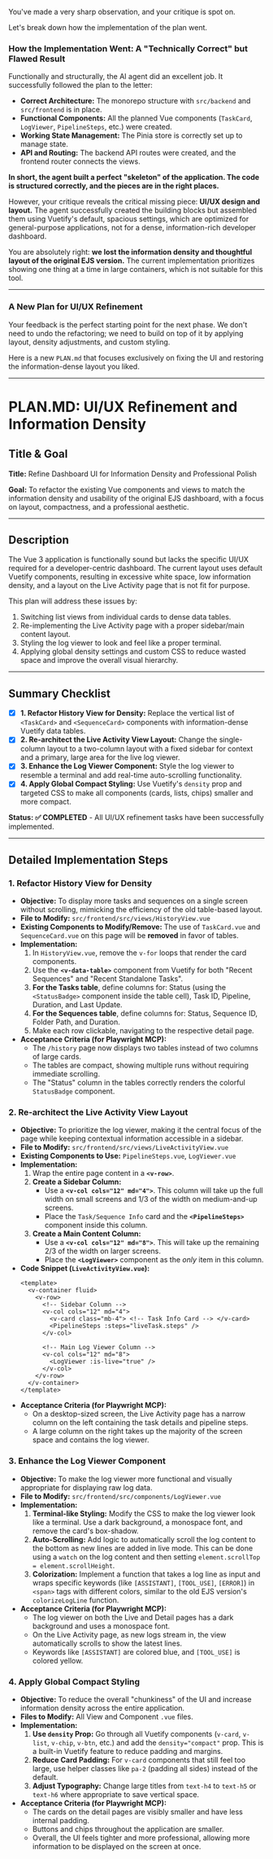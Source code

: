 You've made a very sharp observation, and your critique is spot on.

Let's break down how the implementation of the plan went.

### How the Implementation Went: A "Technically Correct" but Flawed Result

Functionally and structurally, the AI agent did an excellent job. It successfully followed the plan to the letter:

*   **Correct Architecture:** The monorepo structure with `src/backend` and `src/frontend` is in place.
*   **Functional Components:** All the planned Vue components (`TaskCard`, `LogViewer`, `PipelineSteps`, etc.) were created.
*   **Working State Management:** The Pinia store is correctly set up to manage state.
*   **API and Routing:** The backend API routes were created, and the frontend router connects the views.

**In short, the agent built a perfect "skeleton" of the application. The code is structured correctly, and the pieces are in the right places.**

However, your critique reveals the critical missing piece: **UI/UX design and layout.** The agent successfully created the building blocks but assembled them using Vuetify's default, spacious settings, which are optimized for general-purpose applications, not for a dense, information-rich developer dashboard.

You are absolutely right: **we lost the information density and thoughtful layout of the original EJS version.** The current implementation prioritizes showing one thing at a time in large containers, which is not suitable for this tool.

---

### A New Plan for UI/UX Refinement

Your feedback is the perfect starting point for the next phase. We don't need to undo the refactoring; we need to build on top of it by applying layout, density adjustments, and custom styling.

Here is a new `PLAN.md` that focuses exclusively on fixing the UI and restoring the information-dense layout you liked.

***

# PLAN.MD: UI/UX Refinement and Information Density

## Title & Goal

**Title:** Refine Dashboard UI for Information Density and Professional Polish

**Goal:** To refactor the existing Vue components and views to match the information density and usability of the original EJS dashboard, with a focus on layout, compactness, and a professional aesthetic.

---

## Description

The Vue 3 application is functionally sound but lacks the specific UI/UX required for a developer-centric dashboard. The current layout uses default Vuetify components, resulting in excessive white space, low information density, and a layout on the Live Activity page that is not fit for purpose.

This plan will address these issues by:
1.  Switching list views from individual cards to dense data tables.
2.  Re-implementing the Live Activity page with a proper sidebar/main content layout.
3.  Styling the log viewer to look and feel like a proper terminal.
4.  Applying global density settings and custom CSS to reduce wasted space and improve the overall visual hierarchy.

---

## Summary Checklist

-   [x] **1. Refactor History View for Density:** Replace the vertical list of `<TaskCard>` and `<SequenceCard>` components with information-dense Vuetify data tables.
-   [x] **2. Re-architect the Live Activity View Layout:** Change the single-column layout to a two-column layout with a fixed sidebar for context and a primary, large area for the live log viewer.
-   [x] **3. Enhance the Log Viewer Component:** Style the log viewer to resemble a terminal and add real-time auto-scrolling functionality.
-   [x] **4. Apply Global Compact Styling:** Use Vuetify's `density` prop and targeted CSS to make all components (cards, lists, chips) smaller and more compact.

**Status: ✅ COMPLETED** - All UI/UX refinement tasks have been successfully implemented.

---

## Detailed Implementation Steps

### 1. Refactor History View for Density

*   **Objective:** To display more tasks and sequences on a single screen without scrolling, mimicking the efficiency of the old table-based layout.
*   **File to Modify:** `src/frontend/src/views/HistoryView.vue`
*   **Existing Components to Modify/Remove:** The use of `TaskCard.vue` and `SequenceCard.vue` on this page will be **removed** in favor of tables.
*   **Implementation:**
    1.  In `HistoryView.vue`, remove the `v-for` loops that render the card components.
    2.  Use the **`<v-data-table>`** component from Vuetify for both "Recent Sequences" and "Recent Standalone Tasks".
    3.  **For the Tasks table**, define columns for: Status (using the `<StatusBadge>` component inside the table cell), Task ID, Pipeline, Duration, and Last Update.
    4.  **For the Sequences table**, define columns for: Status, Sequence ID, Folder Path, and Duration.
    5.  Make each row clickable, navigating to the respective detail page.
*   **Acceptance Criteria (for Playwright MCP):**
    *   The `/history` page now displays two tables instead of two columns of large cards.
    *   The tables are compact, showing multiple runs without requiring immediate scrolling.
    *   The "Status" column in the tables correctly renders the colorful `StatusBadge` component.

### 2. Re-architect the Live Activity View Layout

*   **Objective:** To prioritize the log viewer, making it the central focus of the page while keeping contextual information accessible in a sidebar.
*   **File to Modify:** `src/frontend/src/views/LiveActivityView.vue`
*   **Existing Components to Use:** `PipelineSteps.vue`, `LogViewer.vue`
*   **Implementation:**
    1.  Wrap the entire page content in a **`<v-row>`**.
    2.  **Create a Sidebar Column:**
        *   Use a **`<v-col cols="12" md="4">`**. This column will take up the full width on small screens and 1/3 of the width on medium-and-up screens.
        *   Place the `Task/Sequence Info` card and the **`<PipelineSteps>`** component inside this column.
    3.  **Create a Main Content Column:**
        *   Use a **`<v-col cols="12" md="8">`**. This will take up the remaining 2/3 of the width on larger screens.
        *   Place the **`<LogViewer>`** component as the *only* item in this column.
*   **Code Snippet (`LiveActivityView.vue`):**
    ```vue
    <template>
      <v-container fluid>
        <v-row>
          <!-- Sidebar Column -->
          <v-col cols="12" md="4">
            <v-card class="mb-4"> <!-- Task Info Card --> </v-card>
            <PipelineSteps :steps="liveTask.steps" />
          </v-col>

          <!-- Main Log Viewer Column -->
          <v-col cols="12" md="8">
            <LogViewer :is-live="true" />
          </v-col>
        </v-row>
      </v-container>
    </template>
    ```
*   **Acceptance Criteria (for Playwright MCP):**
    *   On a desktop-sized screen, the Live Activity page has a narrow column on the left containing the task details and pipeline steps.
    *   A large column on the right takes up the majority of the screen space and contains the log viewer.

### 3. Enhance the Log Viewer Component

*   **Objective:** To make the log viewer more functional and visually appropriate for displaying raw log data.
*   **File to Modify:** `src/frontend/src/components/LogViewer.vue`
*   **Implementation:**
    1.  **Terminal-like Styling:** Modify the CSS to make the log viewer look like a terminal. Use a dark background, a monospace font, and remove the card's box-shadow.
    2.  **Auto-Scrolling:** Add logic to automatically scroll the log content to the bottom as new lines are added in live mode. This can be done using a `watch` on the log content and then setting `element.scrollTop = element.scrollHeight`.
    3.  **Colorization:** Implement a function that takes a log line as input and wraps specific keywords (like `[ASSISTANT]`, `[TOOL_USE]`, `[ERROR]`) in `<span>` tags with different colors, similar to the old EJS version's `colorizeLogLine` function.
*   **Acceptance Criteria (for Playwright MCP):**
    *   The log viewer on both the Live and Detail pages has a dark background and uses a monospace font.
    *   On the Live Activity page, as new logs stream in, the view automatically scrolls to show the latest lines.
    *   Keywords like `[ASSISTANT]` are colored blue, and `[TOOL_USE]` is colored yellow.

### 4. Apply Global Compact Styling

*   **Objective:** To reduce the overall "chunkiness" of the UI and increase information density across the entire application.
*   **Files to Modify:** All View and Component `.vue` files.
*   **Implementation:**
    1.  **Use `density` Prop:** Go through all Vuetify components (`v-card`, `v-list`, `v-chip`, `v-btn`, etc.) and add the `density="compact"` prop. This is a built-in Vuetify feature to reduce padding and margins.
    2.  **Reduce Card Padding:** For `v-card` components that still feel too large, use helper classes like `pa-2` (padding all sides) instead of the default.
    3.  **Adjust Typography:** Change large titles from `text-h4` to `text-h5` or `text-h6` where appropriate to save vertical space.
*   **Acceptance Criteria (for Playwright MCP):**
    *   The cards on the detail pages are visibly smaller and have less internal padding.
    *   Buttons and chips throughout the application are smaller.
    *   Overall, the UI feels tighter and more professional, allowing more information to be displayed on the screen at once.